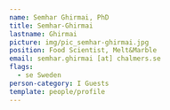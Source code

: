 ```yaml
---
name: Semhar Ghirmai, PhD
title: Semhar-Ghirmai
lastname: Ghirmai
picture: img/pic_semhar-ghirmai.jpg
position: Food Scientist, Melt&Marble
email: semhar.ghirmai [at] chalmers.se
flags:
  - se Sweden
person-category: I Guests
template: people/profile
---
```

